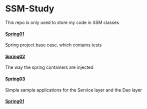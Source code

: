 # SSM-Study
This repo is only used to store my code in SSM classes

#### [Spring01](https://github.com/mathors/SSM-Study/tree/master/Spring01)

Spring project base case, which contains tests

#### [Spring02](https://github.com/mathors/SSM-Study/tree/master/spring02)

The way the spring containers are injected

#### [Spring03](https://github.com/mathors/SSM-Study/tree/master/spring03)

Simple sample applications for the Service layer and the Dao layer

#### [Spring01](https://github.com/mathors/SSM-Study/tree/master/mybatis01)

